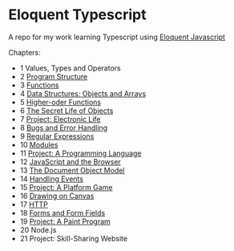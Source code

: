 Eloquent Typescript
====================

A repo for my work learning Typescript using [Eloquent Javascript](http://eloquentjavascript.net/index.html)

Chapters: 
- 1 Values, Types and Operators
- 2 [Program Structure](CH02)
- 3 [Functions](CH03)
- 4 [Data Structures: Objects and Arrays](CH04)
- 5 [Higher-oder Functions](CH05)
- 6 [The Secret Life of Objects](CH06)
- 7 [Project: Electronic Life](CH07)
- 8 [Bugs and Error Handling](CH08)
- 9 [Regular Expressions](CH09)
- 10 [Modules](CH10)
- 11 [Project: A Programming Language](CH11)
- 12 [JavaScript and the Browser](CH12)
- 13 [The Document Object Model](CH13)
- 14 [Handling Events](CH14)
- 15 [Project: A Platform Game](CH15)
- 16 [Drawing on Canvas](CH16)
- 17 [HTTP](CH17)
- 18 [Forms and Form Fields](CH18)
- 19 [Project: A Paint Program](CH19)
- 20 Node.js
- 21 Project: Skill-Sharing Website